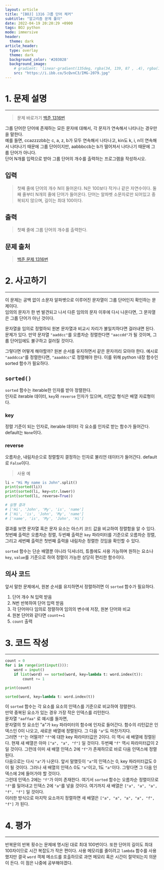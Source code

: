 ```yaml
---
layout: article
title: "[BOJ] 1316 그룹 단어 체커"
subtitle: "알고리즘 문제 풀이"
date: 2022-04-19 20:20:29 +0900
tags: BOJ python
mode: immersive
header:
  theme: dark
article_header:
  type: overlay
  theme: dark
  background_color: '#203028'
  background_image:
    # gradient: 'linear-gradient(135deg, rgba(34, 139, 87 , .4), rgba(139, 34, 139, .4))'
    src: "https://i.ibb.co/5cQvnC3/IMG-2079.jpg"
---
```


# 1. 문제 설명
***
> 문제 바로가기 [백준 1316번](https://www.acmicpc.net/problem/1316)   

그룹 단어란 단어에 존재하는 모든 문자에 대해서, 각 문자가 연속해서 나타나는 경우만을 말한다.   
예를 들면, ccazzzzbb는 c, a, z, b가 모두 연속해서 나타나고, kin도 k, i, n이 연속해서 나타나기 때문에 그룹 단어이지만, aabbbccb는 b가 떨어져서 나타나기 때문에 그룹 단어가 아니다.   
단어 N개를 입력으로 받아 그룹 단어의 개수를 출력하는 프로그램을 작성하시오.

## 입력
> 첫째 줄에 단어의 개수 N이 들어온다. N은 100보다 작거나 같은 자연수이다. 둘째 줄부터 N개의 줄에 단어가 들어온다. 단어는 알파벳 소문자로만 되어있고 중복되지 않으며, 길이는 최대 100이다.

## 출력
> 첫째 줄에 그룹 단어의 개수를 출력한다.

## 문제 출처
> [백준 문제 1316번](https://www.acmicpc.net/problem/1316)


# 2. 사고하기
***

이 문제는 공백 없이 소문자 알파벳으로 이루어진 문자열이 그룹 단어인지 확인하는 문제이다.   
임의의 문자가 한 번 발견되고 나서 다른 임의의 문자 이후에 다시 나온다면, 그 문자열은 그룹 단어가 아닌 것이다.   

문자열을 임의로 정렬하되 원본 문자열과 비교시 자리가 불일치하다면 걸러내면 된다.   
문제가 있다. 만약 문자열 `"aaddcc"`를 오름차순 정렬한다면 `"aaccdd"`가 될 것이며, 그룹 단어임에도 불구하고 걸러질 것이다.  

그렇다면 어떻게 해야할까? 원본 순서를 유지하면서 같은 문자끼리 모아야 한다. 예시로 `"aaddcca"`를 정렬한다면, `"aaaddcc"`로 정렬해야 한다. 이를 위해 python 내장 함수인 sorted 함수가 필요하다. 

## `sorted()`
`sorted` 함수는 iterable한 인자를 받아 정렬한다.   
인자로 iterable 데이터, `key`와 `reverse` 인자가 있으며, 리턴값 형식은 배열 자료형이다.   
### key
정렬 기준이 되는 인자로, iterable 데이터 각 요소를 인자로 받는 함수가 들어간다. default는 `None`이다. 
### reverse
오름차순, 내림차순으로 정렬할지 결정하는 인자로 불리언 데이터가 들어간다. default로 `False`이다.
    
> 사용 예   

```python
li = "Hi My name is John".split()
print(sorted(li))
print(sorted(li, key=str.lower))
print(sorted(li, reverse=True))

# 실행 결과
# ['Hi', 'John', 'My', 'is', 'name']
# ['Hi', 'is', 'John', 'My', 'name']
# ['name', 'is', 'My', 'John', 'Hi']
```
결과를 보면 문자열 혹은 문자 요소는 아스키 코드 값을 비교하여 정렬함을 알 수 있다.
첫번째 출력은 오름차순 정렬, 두번째 출력은 `key` 파라미터를 기준으로 오름차순 정렬, 그리고 세번째 출력은 첫번째 출력을 내림차순 정렬한 것임을 확인할 수 있다.   

`sorted` 함수는 단순 배열뿐 아니라 딕셔너리, 튜플에도 사용 가능하며 원하는 요소나 `key`, `value`를 기준으로 하여 정렬이 가능한 상당히 편리한 함수이다.   

## 의사 코드
앞서 말한 문제에서, 원본 순서를 유지하면서 정렬하려면 이 `sorted` 함수가 필요하다.
1. 단어 개수 N 입력 받음
2. N번 반복하여 단어 입력 받음
3. 각 단어마다 임의로 정렬하여 임의의 변수에 저장, 원본 단어와 비교
4. 원본 단어와 같다면 `count+=1`
5. `count` 출력  

# 3. 코드 작성
***

```python
count = 0
for i in range(int(input())):
    word = input()
    if list(word) == sorted(word, key=lambda t: word.index(t)):
        count += 1

print(count)
```

```python
sorted(word, key=lambda t: word.index(t))
```

이 `sorted` 함수는 각 요소를 요소의 인덱스를 기준으로 비교하여 정렬한다.   
만약 중복된 요소가 있는 경우 가장 작은 인덱스를 리턴한다.   
문자열 `"aaffaa"` 로 예시를 들자면,   
문자열의 첫 요소인 "a"가 `key` 파라미터의 함수에 인자로 들어간다. 함수의 리턴값은 인덱스인 0이 나오고, 새로운 배열에 정렬된다. 그 다음 `"a"`도 마찬가지다.  
그러면 `"f"`는 어떨까? `"f"`에 대한 key 파라미터값은 2이다. 이 역시 새 배열에 정렬된다. 현재 새 배열은 아마 `["a", "a", "f"]` 일 것이다. 두번째 `"f"` 역시 파라미터값이 2일 것이다. 그런데 이미 새 배열 인덱스 2에 `"f"`가 존재하므로 바로 다음 인덱스에 정렬된다.  
다음으로는 다시 `"a"`가 나온다. 앞서 말했듯이 `"a"`의 인덱스는 0, key 파라미터값도 0이 될 것이다. 그러나 새 배열의 인덱스 0도 `"a"`이고, 1도 `"a"`이다. 그렇다면 그 다음 인덱스에 2에 들어가야 할 것이다.  
그런데 인덱스 2에는 `"f"`가 이미 존재한다. 여기서 `sorted` 함수는 오름차순 정렬이므로 `"f"`를 밀어내고 인덱스 2에 `"a"`를 넣을 것이다. 여기까지 새 배열은 `["a", "a", "a", "f", "f"]` 일 것이다.  
이러한 방식으로 마지막 요소까지 정렬하면 새 배열은 `["a", "a", "a", "a", "f", "f"]` 가 된다.

# 4. 평가
***

반복문의 반복 횟수는 문제에 명시된 대로 최대 100번이다. 또한 단어의 길이도 최대 100자이므로 시간 복잡도가 작은 편이다. 사용 메모리를 줄이려고 `lambda` 함수를 사용했지만 결국 `word` 객체 메소드를 호출하므로 과연 메모리 혹은 시간이 절약되는지 의문이 든다. 이 점은 나중에 공부해야겠다. 